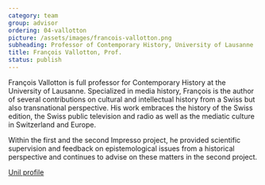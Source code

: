 ```yaml
---
category: team
group: advisor
ordering: 04-vallotton
picture: /assets/images/francois-vallotton.png
subheading: Professor of Contemporary History, University of Lausanne
title: François Vallotton, Prof.
status: publish
---
```


François Vallotton is full professor for Contemporary History at the University of Lausanne. Specialized in media history, François is the author of several contributions on cultural and intellectual history from a Swiss but also transnational perspective. His work embraces the history of the Swiss edition, the Swiss public television and radio as well as the mediatic culture in Switzerland and Europe.

Within the first and the second Impresso project, he provided scientific supervision and feedback on epistemological issues from a historical perspective and continues to advise on these matters in the second project.

[Unil profile](https://www.unil.ch/hist/fr/home/menuinst/collaborateurrices/histoire-contemporaine-1/vallotton-francois-1.html)
